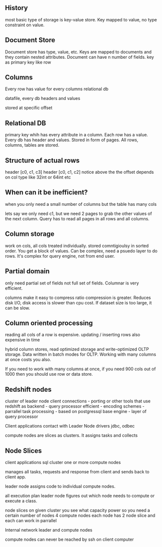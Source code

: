 ## History
most basic type of storage is key-value store. Key mapped to value, no type constraint on value. 

## Document Store
Document store has type, value, etc. Keys are mapped to documents and they contain nested attributes. Document can have n number of fields.
key as primary key
like row

## Columns
Every row has value for every columns
relational db

datafile, every db headers and values

stored at specific offset

## Relational DB
primary key whih has every attribute in a column. Each row has a value. Every db has header and values. Stored in form of pages. All rows, columns, tables are stored. 

## Structure of actual rows
header [c0, c1, c3]
header [c0, c1, c2]
notice above the the offset depends on col type like 32int or 64int etc

## When can it be inefficient?
when you only need a small number of columns but the table has many cols

lets say we only need c1, but we need 2 pages to grab the other values of the next column. Query has to read all pages in all rows and all columns.

## Column storage
work on cols, all cols treated individually. stored comntigioulsy in sorted order. You get a block of values. Can be complex, need a psuedo layer to do rows. It's complex for query engine, not from end user.

## Partial domain
only need partial set of fields not full set of fields. Columnar is very efficient.

columns make it easy to compress
ratio compression is greater. Reduces disk I/O, disk access is slower than cpu cost. If dataset size is too large, it can be slow.

## Column oriented processing
reading all cols of a row is expensive.
updating / inserting rows also expensive in time

hybrid column stores, read optimized storage and write-optimized OLTP storage. Data written in batch modes for OLTP. Working with many columns at once costs you also.

If you need to work with many columns at once, if you need 900 cols out of 1000 then you should use row or data store.

## Redshift nodes
cluster of leader node 
client connections
    - porting or other tools that use redshift as backend
    - query processor efficient
    - encoding schemes
    - parrallel task processing
    - based on postgressql base engine
        - layer of query processor    


Client applications
contact with Leader Node
drivers jdbc, odbec

compute nodes are slices as clusters. It assigns tasks and collects

## Node Slices
client applications
    sql
cluster
    one or more compute nodes

manages all tasks, requests and response from client and sends back to client app.

leader node assigns code to individual compute nodes.

all execution plan
    leader node figures out which node needs to compute or execute a class.

node slices on given cluster
    you see what capacity power
    so you need a certain number of nodes
        4 compute nodes
    each node has 2 node slice
        and each can work in parrallel

Internal network
    leader and compute nodes

compute nodes can never be reached by ssh on client computer


